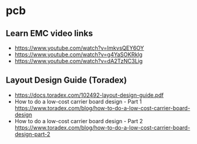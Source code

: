 # pcb


## Learn EMC video links
* https://www.youtube.com/watch?v=ImkvsQEY6OY
* https://www.youtube.com/watch?v=g4YaSOKRklg
* https://www.youtube.com/watch?v=dA2TzNC3Lig
## Layout Design Guide (Toradex)
* https://docs.toradex.com/102492-layout-design-guide.pdf
* How to do a low-cost carrier board design - Part 1
https://www.toradex.com/blog/how-to-do-a-low-cost-carrier-board-design
* How to do a low-cost carrier board design - Part 2
https://www.toradex.com/blog/how-to-do-a-low-cost-carrier-board-design-part-2
